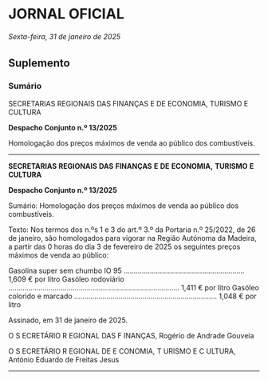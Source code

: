 # JORNAL OFICIAL

###### Sexta-feira, 31 de janeiro de 2025

## **Suplemento**

### **Sumário**

SECRETARIAS REGIONAIS DAS FINANÇAS E DE ECONOMIA,
TURISMO E CULTURA

**Despacho Conjunto n.º 13/2025**

Homologação dos preços máximos de venda ao público dos combustíveis.




---

**SECRETARIAS** **REGIONAIS** **DAS** **FINANÇAS** **E** **DE** **ECONOMIA,** **TURISMO** **E** **CULTURA**


**Despacho Conjunto n.º 13/2025**


Sumário:
Homologação dos preços máximos de venda ao público dos combustíveis.

Texto:
Nos termos dos n.ºs 1 e 3 do art.º 3.º da Portaria n.º 25/2022, de 26 de janeiro, são homologados para vigorar na Região
Autónoma da Madeira, a partir das 0 horas do dia 3 de fevereiro de 2025 os seguintes preços máximos de venda ao público:


Gasolina super sem chumbo IO 95 ............................................................ 1,609 € por litro
Gasóleo rodoviário ..................................................................................... 1,411 € por litro
Gasóleo colorido e marcado ....................................................................... 1,048 € por litro

Assinado, em 31 de janeiro de 2025.

O S ECRETÁRIO R EGIONAL DAS F INANÇAS, Rogério de Andrade Gouveia

O S ECRETÁRIO R EGIONAL DE E CONOMIA, T URISMO E C ULTURA, António Eduardo de Freitas Jesus




---
